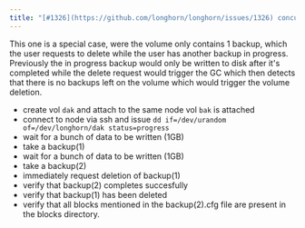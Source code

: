 ```yaml
---
title: "[#1326](https://github.com/longhorn/longhorn/issues/1326) concurrent backup creation & deletion"
---
```

This one is a special case, were the volume only contains 1 backup, which the user requests to delete while the user has another backup in progress. Previously the in progress backup would only be written to disk after it's completed while the delete request would trigger the GC which then detects that there is no backups left on the volume which would trigger the volume deletion.
- create vol `dak` and attach to the same node vol `bak` is attached
- connect to node via ssh and issue `dd if=/dev/urandom of=/dev/longhorn/dak status=progress`
- wait for a bunch of data to be written (1GB)
- take a backup(1)
- wait for a bunch of data to be written (1GB)
- take a backup(2)
- immediately request deletion of backup(1)
- verify that backup(2) completes succesfully
- verify that backup(1) has been deleted
- verify that all blocks mentioned in the backup(2).cfg file are present in the blocks directory.
